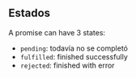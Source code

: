 ## Estados

A promise can have 3 states:

- `pending`: todavía no se completó
- `fulfilled`: finished successfully
- `rejected`: finished with error
